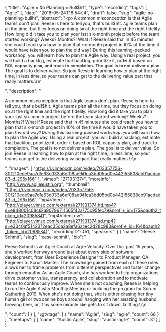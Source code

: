 {
  "title": "Agile = No Planning = Bull$h!t",
  "type": "recording",
  "tags": [
    "Agile"
  ],
  "date": "2018-05-24T16:54:04",
  "draft": false,
  "slug": "agile-no-planning-bullht",
  "abstract": "<p>A common misconception is that Agile teams don't plan. Reese is here to tell you, that's bull$h!t. Agile teams plan all the time, but they focus on doing so at the right time and the right fidelity. How long did it take you to plan your last six-month project before the team started working? Weeks? Months?!  What if Reese said that in 45 minutes she could teach you how to plan that six-month project in 10% of the time it would have taken you to plan the old way? During this learning-packed workshop, you will learn how to plan the Agile way. Using a real project, you will build a backlog, estimate that backlog, prioritize it, order it based on ROI, capacity plan, and track to completion. The goal is to not deliver a plan. The goal is to deliver value. So join Reese in learning how to plan at the right time, in less time, so your teams can get to the delivering value part that really matters.\r\n</p>",
  "description": "<p>A common misconception is that Agile teams don't plan. Reese is here to tell you, that's bull$h!t. Agile teams plan all the time, but they focus on doing so at the right time and the right fidelity. How long did it take you to plan your last six-month project before the team started working? Weeks? Months?!  What if Reese said that in 45 minutes she could teach you how to plan that six-month project in 10% of the time it would have taken you to plan the old way? During this learning-packed workshop, you will learn how to plan the Agile way. Using a real project, you will build a backlog, estimate that backlog, prioritize it, order it based on ROI, capacity plan, and track to completion. The goal is to not deliver a plan. The goal is to deliver value. So join Reese in learning how to plan at the right time, in less time, so your teams can get to the delivering value part that really matters.\r\n</p>",
  "images": [
    "https://i.vimeocdn.com/video/703357756-30f210ede9aa7d1e63c033a6ef08ae9d1ca3bd05bd0e442155838cb91acdad83-d_295x166"
  ],
  "vimeo": "271931374",
  "moreinfo": "http://www.agileaustin.org",
  "thumbnail": "https://i.vimeocdn.com/video/703357756-30f210ede9aa7d1e63c033a6ef08ae9d1ca3bd05bd0e442155838cb91acdad83-d_295x166",
  "mp4Video": "http://player.vimeo.com/external/271931374.hd.mp4?s=e848001c08c62a90796711565f42a775c95fec79&profile_id=175&oauth2_token_id=20985841",
  "mp4VideoLow": "http://player.vimeo.com/external/271931374.sd.mp4?s=e3340af5142372eac35da2a8efa6abec2d28c983&profile_id=164&oauth2_token_id=20985841",
  "recordingID": 451,
  "speakers": [
    {
      "name": "Reese Schmit",
      "slug": "reese-schmit",
      "bio": "<p>Reese Schmit is an Agile Coach at Agile Velocity. Over that past 15 years, she's worked her way around just about every side of software development, from User Experience Designer to Product Manager, QA Engineer to Scrum Master. The knowledge gained from each of these roles allows her to frame problems from different perspectives and foster change through empathy. As an Agile Coach, she has worked to help organizations drive customer value, transparency, and collaboration and to motivate teams to continuously improve. When she's not coaching, Reese is helping to run the Agile Austin Monthly Meeting or building the program for Scrum Gathering 2019. When she's not doing that, she is either chasing her tiny human girl or two canine boys around, hanging with her amazing husband, brewing beer, or, if by some miracle she gets to sit down, knitting.\r\n</p>",
      "count": 1
    }
  ],
  "ugtvtags": [
    {
      "name": "Agile",
      "slug": "agile",
      "count": 66
    }
  ],
  "meetups": [
    {
      "name": "Austin Agile",
      "slug": "austin-agile",
      "count": 31
    }
  ]
}